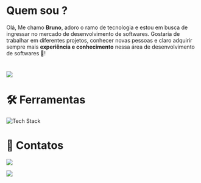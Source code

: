 # Quem sou ?

 <p> Olá, Me chamo <strong>Bruno</strong>, adoro o ramo de tecnologia e estou em busca de ingressar no mercado de desenvolvimento de softwares. Gostaria de trabalhar em diferentes projetos, conhecer novas pessoas e claro adquirir sempre mais <strong>experiência e conhecimento</strong> nessa área de desenvolvimento de softwares 🚀!</p>
 
 <h1>
 <img src="https://img.ibxk.com.br/2018/06/01/01174514937336.jpg?w=1120&h=420&mode=crop&scale=both">
</h1>


# 🛠️ Ferramentas
<p align="left"><img src="https://skillicons.dev/icons?i=tailwind,bootstrap,react,next,express,nodejs,vscode,redux,python,js,heroku,git,github,ts,android&perline=16" alt="Tech Stack" /> </p>

# 📩 Contatos
<a href="mailto:brubisandrade@hotmail.com?subject=Hello%20World"><img src="https://camo.githubusercontent.com/be08f7a1c998ec3e477fd0d3cc0e7fa39255cce4e77daf537e80c0f33e4d87d0/68747470733a2f2f696d672e736869656c64732e696f2f62616467652f4d6963726f736f66745f4f75746c6f6f6b2d3030373844343f7374796c653d666f722d7468652d6261646765266c6f676f3d6d6963726f736f66742d6f75746c6f6f6b266c6f676f436f6c6f723d7768697465" data-canonical-src="https://img.shields.io/badge/Microsoft_Outlook-0078D4?style=for-the-badge&logo=microsoft-outlook&logoColor=white"></a>

   <a href="https://www.linkedin.com/in/bruno-andrade42/"><img src="https://camo.githubusercontent.com/a80d00f23720d0bc9f55481cfcd77ab79e141606829cf16ec43f8cacc7741e46/68747470733a2f2f696d672e736869656c64732e696f2f62616467652f4c696e6b6564496e2d3030373742353f7374796c653d666f722d7468652d6261646765266c6f676f3d6c696e6b6564696e266c6f676f436f6c6f723d7768697465" data-canonical-src="https://img.shields.io/badge/LinkedIn-0077B5?style=for-the-badge&amp;logo=linkedin&amp;logoColor=white" style="max-width:100%;"></a>
